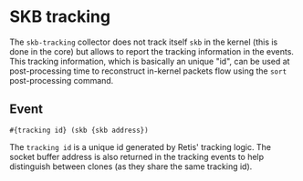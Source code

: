 # SKB tracking

The `skb-tracking` collector does not track itself `skb` in the kernel (this is
done in the core) but allows to report the tracking information in the events.
This tracking information, which is basically an unique "id", can be used at
post-processing time to reconstruct in-kernel packets flow using the `sort`
post-processing command.

## Event

```none
#{tracking id} (skb {skb address})
```

The `tracking id` is a unique id generated by Retis' tracking logic. The socket
buffer address is also returned in the tracking events to help distinguish
between clones (as they share the same tracking id).
